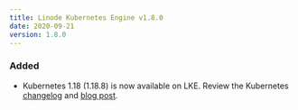 ```yaml
---
title: Linode Kubernetes Engine v1.8.0
date: 2020-09-21
version: 1.8.0
---
```


### Added

- Kubernetes 1.18 (1.18.8) is now available on LKE. Review the Kubernetes [changelog](https://github.com/kubernetes/kubernetes/blob/master/CHANGELOG/CHANGELOG-1.18.md) and [blog post](https://kubernetes.io/blog/2020/03/25/kubernetes-1-18-release-announcement/).
